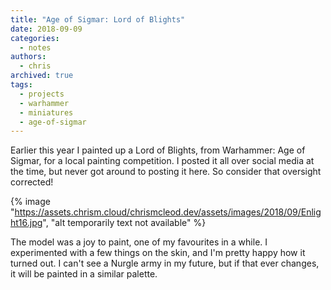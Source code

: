 ```yaml
---
title: "Age of Sigmar: Lord of Blights"
date: 2018-09-09
categories:
  - notes
authors:
  - chris
archived: true
tags:
  - projects
  - warhammer
  - miniatures
  - age-of-sigmar
---
```


Earlier this year I painted up a Lord of Blights, from Warhammer: Age of Sigmar, for a local painting competition. I posted it all over social media at the time, but never got around to posting it here. So consider that oversight corrected!

{% image "https://assets.chrism.cloud/chrismcleod.dev/assets/images/2018/09/Enlight16.jpg", "alt temporarily text not available" %}

The model was a joy to paint, one of my favourites in a while. I experimented with a few things on the skin, and I'm pretty happy how it turned out. I can't see a Nurgle army in my future, but if that ever changes, it will be painted in a similar palette.
